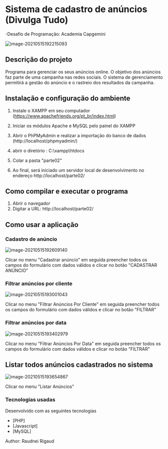 <h1>Sistema de cadastro de anúncios (Divulga Tudo)</h1>



-Desafio de Programação: Academia Capgemini

![image-20210515192215093](C:\xampp\htdocs\image-20210515192058257.png)






<h2>Descrição do projeto</h2>

Programa para gerenciar os seus anúncios online. O objetivo dos anúncios faz parte de uma campanha nas redes sociais. O sistema de gerenciamento permitirá a gestão do anúncio e o rastreio dos resultados da campanha.

## Instalação e configuração do ambiente

1. Instale o XAMPP em seu computador (https://www.apachefriends.org/pt_br/index.html)

2. Iniciar os módulos Apache e MySQL pelo painel do XAMPP

3. Abrir o PhPMyAdmin e realizar a importação do banco de dados (http://localhost/phpmyadmin/) 

4. abrir o diretório : C:\xampp\htdocs

5. Colar a pasta "parte02" 

6. Ao final, será iniciado um servidor local de desenvolvimento no endereço http://localhost/parte02/

   

## Como compilar e executar o programa

1. Abrir o navegador
2. Digitar a URL:  http://localhost/parte02/



## Como usar a aplicação

###  Cadastro de anúncio

![image-20210515192609140](C:\xampp\htdocs\image-20210515192609140.png)

Clicar no menu "Cadastrar anúncio" em seguida preencher todos os campos do formulário com dados válidos e clicar no botão "CADASTRAR ANÚNCIO"

### Filtrar anúncios por cliente

![image-20210515193001043](C:\xampp\htdocs\image-20210515193001043.png)

Clicar no menu "Filtrar Anúncios Por Cliente" em seguida preencher todos os campos do formulário com dados válidos e clicar no botão "FILTRAR"

### Filtrar anúncios por data

![image-20210515193402979](C:\xampp\htdocs\image-20210515193402979.png)

Clicar no menu "Filtrar Anúncios Por Data" em seguida preencher todos os campos do formulário com dados válidos e clicar no botão "FILTRAR"

## Listar todos anúncios cadastrados no sistema

![image-20210515193654867](C:\xampp\htdocs\image-20210515193654867.png)

Clicar no menu "Listar Anúncios" 

### Tecnologias usadas

Desenvolvido com as seguintes tecnologias

- [PHP]
- [Javascript] 
- [MySQL]



Author: Raudnei Rigaud